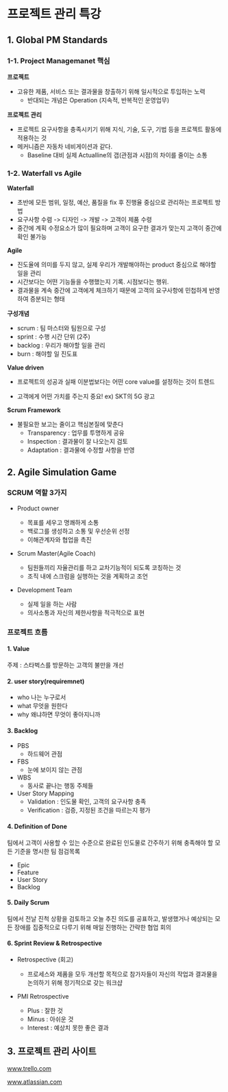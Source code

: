 # 프로젝트 관리 특강



## 1. Global PM Standards



### 1-1. Project Managemanet 핵심

**프로젝트**

- 고유한 제품, 서비스 또는 결과물을 창출하기 위해 일시적으로 투입하는 노력
  - 반대되는 개념은 Operation (지속적, 반복적인 운영업무)

**프로젝트 관리**

- 프로젝트 요구사항을 충족시키기 위해 지식, 기술, 도구, 기법 등을 프로젝트 활동에 적용하는 것
- 메커니즘은 자동차 네비게이션과 같다.
  - Baseline 대비 실제 Actualline의 갭(관점과 시점)의 차이를 줄이는 소통



### 1-2. Waterfall vs Agile

**Waterfall**

- 초반에 모든 범위, 일정, 예산, 품질을 fix 후 진행율 중심으로 관리하는 프로젝트 방법
- 요구사항 수렴 -> 디자인 -> 개발 -> 고객이 제품 수령
- 중간에 계획 수정요소가 많이 필요하며 고객이 요구한 결과가 맞는지  고객이 중간에 확인 불가능



**Agile**

- 진도율에 의미를 두지 않고, 실제 우리가 개발해야하는 product 중심으로 해야할 일을 관리
- 시간보다는 어떤 기능들을 수행했는지 기록. 시점보다는 행위.
- 결과물을 계속 중간에 고객에게 체크하기 때문에 고객의 요구사항에 민첩하게 반영하여 증분되는 형태



**구성개념**

* scrum : 팀 마스터와 팀원으로 구성
* sprint : 수행 시간 단위 (2주)
* backlog : 우리가 해야할 일을 관리
* burn : 해야할 일 진도표



**Value driven**

* 프로젝트의 성공과 실패 이분법보다는 어떤 core value를 설정하는 것이 트렌드

* 고객에게 어떤 가치를 주는지 중요! ex) SKT의 5G 광고



**Scrum Framework**

* 불필요한 보고는 줄이고 핵심본질에 맞춘다
  * Transparency : 업무를 투명하게 공유
  * Inspection : 결과물이 잘 나오는지 검토
  * Adaptation : 결과물에 수정할 사항을 반영



## 2. Agile Simulation Game

### SCRUM 역할 3가지

* Product owner
  * 목표를 세우고 명쾌하게 소통
  * 백로그를 생성하고 소통 및 우선순위 선정
  * 이해관계자와 협업을 촉진
* Scrum Master(Agile Coach)
  * 팀원들끼리 자율관리를 하고 교차기능적이 되도록 코칭하는 것
  * 조직 내에 스크럼을 실행하는 것을 계획하고 조언

* Development Team
  * 실제 일을 하는 사람
  * 의사소통과 자신의 제한사항을 적극적으로 표현

### 프로젝트 흐름

#### 1. Value

주제 : 스타벅스를 방문하는 고객의 불만을 개선



#### 2. user story(requiremnet)

* who 나는 누구로서
* what 무엇을 원한다
* why 왜냐하면 무엇이 좋아지니까



#### 3. Backlog

* PBS
  * 하드웨어 관점
* FBS
  * 눈에 보이지 않는 관점
* WBS
  * 동사로 끝나는 행동 주체들
* User Story Mapping
  * Validation : 인도물 확인, 고객의 요구사항 충족
  * Verification : 검증, 지정된 조건을 따르는지 평가 



#### 4. Definition of Done

팀에서 고객이 사용할 수 있는 수준으로 완료된 인도물로 간주하기 위해 충족해야 할 모든 기준을 명시한 팀 점검목록

* Epic
* Feature
* User Story
* Backlog



#### 5. Daily Scrum

팀에서 전날 진척 상황을 검토하고 오늘 추진 의도를 공표하고, 발생했거나 예상되는 모든 장애를 집중적으로 다루기 위해 매일 진행하는 간략한 협업 회의



#### 6. Sprint Review & Retrospective

* Retrospective (회고)

  * 프로세스와 제품을 모두 개선할 목적으로 참가자들이 자신의 작업과 결과물을 논의하기 위해 정기적으로 갖는 워크샵

    

* PMI Retrospective
  * Plus : 잘한 것
  * Minus : 아쉬운 것
  * Interest : 예상치 못한 좋은 결과



## 3. 프로젝트 관리 사이트

www.trello.com

www.atlassian.com